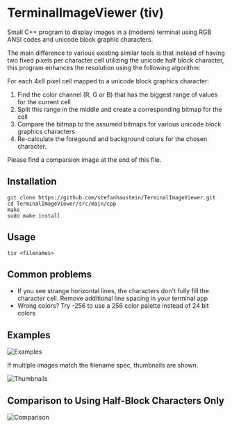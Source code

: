 # TerminalImageViewer (tiv)

Small C++ program to display images in a (modern) terminal using RGB ANSI codes and unicode block graphic characters.

The main difference to various existing similar tools is that instead of having two fixed pixels per character
cell utilizing the unicode half block character, this program enhances the resolution using the following algorithm:

For each 4x8 pixel cell mapped to a unicode block graphics character:

1. Find the color channel (R, G or B) that has the biggest range of values for the current cell
2. Split this range in the middle and create a corresponding bitmap for the cell
4. Compare the bitmap to the assumed bitmaps for various unicode block graphics characters
5. Re-calculate the foregound and background colors for the chosen character.

Please find a comparsion image at the end of this file.

## Installation

    git clone https://github.com/stefanhaustein/TerminalImageViewer.git
    cd TerminalImageViewer/src/main/cpp
    make
    sudo make install

## Usage

    tiv <filenames>

## Common problems

 - If you see strange horizontal lines, the characters don't fully fill the character cell. Remove additional line spacing in your terminal app
 - Wrong colors? Try -256 to use a 256 color palette instead of 24 bit colors
 
## Examples

![Examples](http://i.imgur.com/8UyGjg8.png)

If multiple images match the filename spec, thumbnails are shown.

![Thumbnails](http://i.imgur.com/PTYgSqz.png)

## Comparison to Using Half-Block Characters Only

![Comparison](http://i.imgur.com/OzdCeh6.png)


